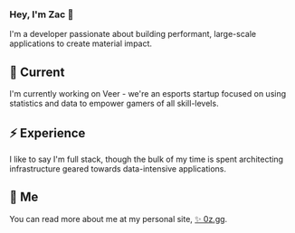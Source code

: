 ### Hey, I'm Zac 👋

I'm a developer passionate about building performant, large-scale applications to create material impact.

## 🔭 Current

I'm currently working on Veer - we're an esports startup focused on using statistics and data to empower gamers of all skill-levels.

## ⚡️ Experience

I like to say I'm full stack, though the bulk of my time is spent architecting infrastructure geared towards data-intensive applications.

## 🔎 Me

You can read more about me at my personal site, [✨ 0z.gg](https://0z.gg).
